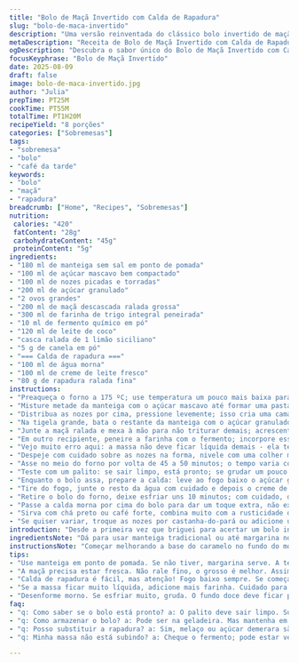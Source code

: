 ```yaml
---
title: "Bolo de Maçã Invertido com Calda de Rapadura"
slug: "bolo-de-maca-invertido"
description: "Uma versão reinventada do clássico bolo invertido de maçã, trocando amêndoas por nozes caramelizadas e a tradicional cassonade por açúcar mascavo, enriquecida com canela e raspas de limão para dar um toque fresco. O segredo está no equilíbrio entre o caramelo intenso feito com rapadura e uma massa úmida e perfumada, feita com farinha de trigo integral e leite de coco, garantindo textura e sabor únicos. O resultado é uma sobremesa rica em aromas e com a crocância da calda suculenta, perfeito para um café da tarde carregado de histórias."
metaDescription: "Receita de Bolo de Maçã Invertido com Calda de Rapadura. Uma combinação de sabores intensos e textura perfeita para o seu café da tarde."
ogDescription: "Descubra o sabor único do Bolo de Maçã Invertido com Calda de Rapadura. Ideal para momentos especiais ou aquele café da tarde."
focusKeyphrase: "Bolo de Maçã Invertido"
date: 2025-08-09
draft: false
image: bolo-de-maca-invertido.jpg
author: "Julia"
prepTime: PT25M
cookTime: PT55M
totalTime: PT1H20M
recipeYield: "8 porções"
categories: ["Sobremesas"]
tags:
- "sobremesa"
- "bolo"
- "café da tarde"
keywords:
- "bolo"
- "maçã"
- "rapadura"
breadcrumb: ["Home", "Recipes", "Sobremesas"]
nutrition: 
 calories: "420"
 fatContent: "28g"
 carbohydrateContent: "45g"
 proteinContent: "5g"
ingredients:
- "180 ml de manteiga sem sal em ponto de pomada"
- "100 ml de açúcar mascavo bem compactado"
- "100 ml de nozes picadas e torradas"
- "200 ml de açúcar granulado"
- "2 ovos grandes"
- "200 ml de maçã descascada ralada grossa"
- "300 ml de farinha de trigo integral peneirada"
- "10 ml de fermento químico em pó"
- "120 ml de leite de coco"
- "casca ralada de 1 limão siciliano"
- "5 g de canela em pó"
- "=== Calda de rapadura ==="
- "100 ml de água morna"
- "100 ml de creme de leite fresco"
- "80 g de rapadura ralada fina"
instructions:
- "Preaqueça o forno a 175 ºC; use temperatura um pouco mais baixa para não queimar o caramelo."
- "Misture metade da manteiga com o açúcar mascavo até formar uma pasta lisa e homogênea; espalhe no fundo de uma assadeira redonda como forma de buraco no meio - uns 20 cm."
- "Distribua as nozes por cima, pressione levemente; isso cria uma camada crocante que vai caramelizar junto."
- "Na tigela grande, bata o restante da manteiga com o açúcar granulado até ficar esbranquiçado e fofo; adicione os ovos um a um, batendo bem após cada adição para incorporar ar e evitar cheiro de ovo."
- "Junte a maçã ralada e mexa à mão para não triturar demais; acrescente as raspas de limão e a canela, que vão balancear o doce e intensificar o aroma."
- "Em outro recipiente, peneire a farinha com o fermento; incorpore essa mistura ao creme de maçã alternando com o leite de coco – isso evita que a massa embolote e deixa a textura mais macia e úmida."
- "Vejo muito erro aqui: a massa não deve ficar líquida demais - ela tem que cair lentamente da espátula, consistente mas maleável."
- "Despeje com cuidado sobre as nozes na forma, nivele com uma colher molhada para evitar pequenos bolsões de ar."
- "Asse no meio do forno por volta de 45 a 50 minutos; o tempo varia conforme o forno e o tipo da forma, então veja quando a superfície estiver dourada e firme ao toque."
- "Teste com um palito: se sair limpo, está pronto; se grudar um pouco de massa, deixe mais uns 5 minutos, mas atenção para não secar."
- "Enquanto o bolo assa, prepare a calda: leve ao fogo baixo o açúcar granulado com metade da água morna e a rapadura até dissolver totalmente, virando uma cor de caramelo claro, mas não deixe queimar."
- "Tire do fogo, junte o resto da água com cuidado e depois o creme de leite; leve de volta ao fogo só para engrossar um pouco – a textura deve ficar aveludada, fácil de espalhar."
- "Retire o bolo do forno, deixe esfriar uns 10 minutos; com cuidado, desenforme virando sobre um prato maior – o fundo doce com nozes vira o topo brilhante que chama atenção."
- "Passe a calda morna por cima do bolo para dar um toque extra, não exagere para não afogar a massa."
- "Sirva com chá preto ou café forte, combina muito com a rusticidade do açúcar mascavo e a intensidade da rapadura."
- "Se quiser variar, troque as nozes por castanha-do-pará ou adicione um toque de gengibre fresco ralado na massa para mais complexidade."
introduction: "Desde a primeira vez que briguei para acertar um bolo invertido, aprendi a importância da textura da massa e da caramelização perfeita. Trocar ingredientes clássicos por versões mais naturais e regionais, como o açúcar mascavo de verdade e nozes frescas, mudou tudo. A calda de rapadura não só adoça, mas traz aquele aroma quase defumado que bate feito sinfonia com as maçãs e limão. Tem coisa melhor que o cheiro de canela se misturando no forno? Essa receita é para quem não tem medo de colocar a mão na massa, errar, ajustar e sentir que um bolo é muito mais que uma receita – é um aprendizado constante, uma redescoberta de sabores que fazem história."
ingredientsNote: "Dá para usar manteiga tradicional ou até margarina no pique gourmet, mas perceba que o sabor muda. No açúcar, o mascavo dá um toque mais profundo que a cassonade e é fácil de achar no Brasil; a rapadura pode ser substituída por melaço ou açúcar demerara quando não tiver à mão, só cuidado para não adoçar demais a calda e perder o equilíbrio com a acidez da maçã. Use farinha integral para textura e saúde, mas se quiser só branquinha, troque na mesma quantidade; o leite de coco traz umidade e aroma que o leite comum não alcança, mas pode ser substituído por leite vegetal ou animal, ajuste a quantidade se mudar a densidade. As nozes tostadas no forno ou frigideira liberam óleos e aroma, não pule essa etapa! A casca do limão e canela são obrigatórias aqui para vibrar no sabor do bolo, mas pode trocar por noz-moscada se não tiver."
instructionsNote: "Começar melhorando a base do caramelo no fundo do molde dá resultado crocante que você vai querer repetir. Batendo a manteiga e açúcar corretamente, gera massa aerada; muito tempo ou pouco batendo afeta a textura final - fique de olho. A alternância da farinha com leite de coco evita empelotar e deixa massa leve; sempre peneire os secos. A maçã ralada grosso mantém pedaços perceptíveis que contracenam com a crocância das nozes e a maciez do bolo. Na hora de assar, o ponto é quando a casquinha dourar e o palito sair quase limpo, mas cuide para não deixar tempo fixo levar a um bolo seco. O caramelo de rapadura precisa fogo baixo e atenção constante - é fácil queimar rápido e estragar o sabor - e a adição da água fria serve para interromper esse processo segurando a coloração certa. Desenformar quente demais pode grudar, então espere esfriar um pouco, mas nem deixe secar muito para manter a calda funda no bolo. Finalize sempre passando a calda morna, nunca fria, para que penetre melhor."
tips:
- "Use manteiga em ponto de pomada. Se não tiver, margarina serve. A textura muda um pouco. Misture até ficar homogênea, é o primeiro passo."
- "A maçã precisa estar fresca. Não rale fino, o grosso é melhor. Assim, você sente os pedaços na hora de comer. E a acidez combina com o doce."
- "Calda de rapadura é fácil, mas atenção! Fogo baixo sempre. Se começar a queimar, a mistura amarga. Concentrar no caramelo é crucial."
- "Se a massa ficar muito líquida, adicione mais farinha. Cuidado para não exagerar. Ela deve cair lentamente da espátula, não muito liquefeita."
- "Desenforme morno. Se esfriar muito, gruda. O fundo doce deve ficar por cima. E a calda deve ser morna ao servir, penetra melhor."
faq:
- "q: Como saber se o bolo está pronto? a: O palito deve sair limpo. Superfície dourada e firme. Testar com cuidado. Às vezes, leva mais 5 minutos."
- "q: Como armazenar o bolo? a: Pode ser na geladeira. Mas mantenha em um recipiente fechado. Dura até 5 dias. No freezer, até um mês."
- "q: Posso substituir a rapadura? a: Sim, melaço ou açúcar demerara são boas opções. Cuidado com a quantidade, o sabor deve equilibrar com a maçã."
- "q: Minha massa não está subindo? a: Cheque o fermento; pode estar vencido. Além disso, bater menos ou em baixa temperatura esfriam a massa."

---
```

